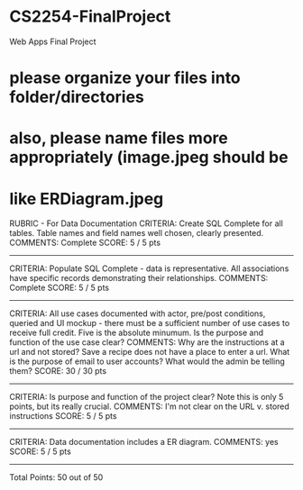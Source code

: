 # CS2254-FinalProject
Web Apps Final Project

# please organize your files into folder/directories
# also, please name files more appropriately (image.jpeg should be 
# like ERDiagram.jpeg
RUBRIC - For Data Documentation
CRITERIA:
Create SQL Complete for all tables. Table names and field names well
chosen, clearly presented.
COMMENTS:
Complete
SCORE: 5 / 5 pts 
**********************
CRITERIA:
Populate SQL Complete - data is representative. All associations have
specific records demonstrating their relationships.
COMMENTS:
Complete
SCORE: 5 / 5 pts 
**********************
CRITERIA:
All use cases documented with actor, pre/post conditions, queried and UI
mockup - there must be a sufficient number of use cases to receive full
credit. Five is the absolute minumum. Is the purpose and function of the
use case clear?
COMMENTS:
Why are the instructions at a url and not stored?  Save a recipe does not have
a place to enter a url.  What is the purpose of email to user accounts?
What would the admin be telling them?
SCORE: 30 / 30 pts 
**********************
CRITERIA:
Is purpose and function of the project clear? Note this is only 5
points, but its really crucial.
COMMENTS:
I'm not clear on the URL v. stored instructions
SCORE: 5 / 5 pts 
**********************
CRITERIA:
Data documentation includes a ER diagram.
COMMENTS:
yes
SCORE: 5 / 5 pts 
**********************
Total Points: 50 out of 50


